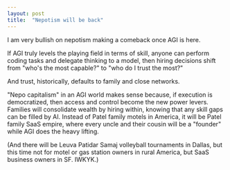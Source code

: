 ```yaml
---
layout: post
title:  "Nepotism will be back"
---
```


I am very bullish on nepotism making a comeback once AGI is here.

If AGI truly levels the playing field in terms of skill, anyone can perform coding tasks and delegate thinking to a model, then hiring decisions shift from "who's the most capable?" to "who do I trust the most?"

And trust, historically, defaults to family and close networks.

"Nepo capitalism" in an AGI world makes sense because, if execution is democratized, then access and control become the new power levers. Families will consolidate wealth by hiring within, knowing that any skill gaps can be filled by AI. Instead of Patel family motels in America, it will be Patel family SaaS empire, where every uncle and their cousin will be a "founder" while AGI does the heavy lifting.

(And there will be Leuva Patidar Samaj volleyball tournaments in Dallas, but this time not for motel or gas station owners in rural America, but SaaS business owners in SF. IWKYK.)
